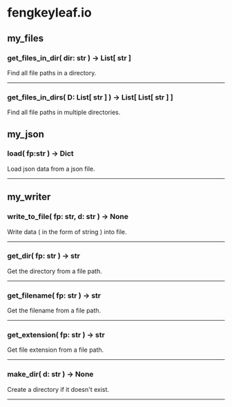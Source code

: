 # fengkeyleaf.io

## my_files

### get_files_in_dir( dir: str ) -> List[ str ]

Find all file paths in a directory.

---

### get_files_in_dirs( D: List[ str ] ) -> List[ List[ str ] ]

Find all file paths in multiple directories.

## my_json

### load( fp:str ) -> Dict

Load json data from a json file.

---

## my_writer

### write_to_file( fp: str, d: str ) -> None

Write data ( in the form of string ) into file.

---

### get_dir( fp: str ) -> str

Get the directory from a file path.

---

### get_filename( fp: str ) -> str

Get the filename from a file path.

---

### get_extension( fp: str ) -> str

Get file extension from a file path.

---

### make_dir( d: str ) -> None

Create a directory if it doesn't exist.

---

